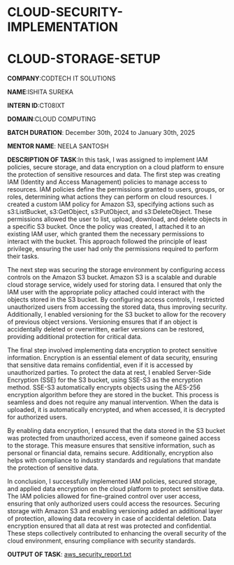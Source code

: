 # CLOUD-SECURITY-IMPLEMENTATION

# CLOUD-STORAGE-SETUP

**COMPANY**:CODTECH IT SOLUTIONS

**NAME**:ISHITA SUREKA

**INTERN ID**:CT08IXT

**DOMAIN**:CLOUD COMPUTING

**BATCH DURATION**: December 30th, 2024 to January 30th, 2025

**MENTOR NAME**: NEELA SANTOSH

**DESCRIPTION OF TASK**:In this task, I was assigned to implement IAM policies, secure storage, and data encryption on a cloud platform to ensure the protection of sensitive resources and data. The first step was creating IAM (Identity and Access Management) policies to manage access to resources. IAM policies define the permissions granted to users, groups, or roles, determining what actions they can perform on cloud resources. I created a custom IAM policy for Amazon S3, specifying actions such as s3:ListBucket, s3:GetObject, s3:PutObject, and s3:DeleteObject. These permissions allowed the user to list, upload, download, and delete objects in a specific S3 bucket. Once the policy was created, I attached it to an existing IAM user, which granted them the necessary permissions to interact with the bucket. This approach followed the principle of least privilege, ensuring the user had only the permissions required to perform their tasks.

The next step was securing the storage environment by configuring access controls on the Amazon S3 bucket. Amazon S3 is a scalable and durable cloud storage service, widely used for storing data. I ensured that only the IAM user with the appropriate policy attached could interact with the objects stored in the S3 bucket. By configuring access controls, I restricted unauthorized users from accessing the stored data, thus improving security. Additionally, I enabled versioning for the S3 bucket to allow for the recovery of previous object versions. Versioning ensures that if an object is accidentally deleted or overwritten, earlier versions can be restored, providing additional protection for critical data.

The final step involved implementing data encryption to protect sensitive information. Encryption is an essential element of data security, ensuring that sensitive data remains confidential, even if it is accessed by unauthorized parties. To protect the data at rest, I enabled Server-Side Encryption (SSE) for the S3 bucket, using SSE-S3 as the encryption method. SSE-S3 automatically encrypts objects using the AES-256 encryption algorithm before they are stored in the bucket. This process is seamless and does not require any manual intervention. When the data is uploaded, it is automatically encrypted, and when accessed, it is decrypted for authorized users.

By enabling data encryption, I ensured that the data stored in the S3 bucket was protected from unauthorized access, even if someone gained access to the storage. This measure ensures that sensitive information, such as personal or financial data, remains secure. Additionally, encryption also helps with compliance to industry standards and regulations that mandate the protection of sensitive data.

In conclusion, I successfully implemented IAM policies, secured storage, and applied data encryption on the cloud platform to protect sensitive data. The IAM policies allowed for fine-grained control over user access, ensuring that only authorized users could access the resources. Securing storage with Amazon S3 and enabling versioning added an additional layer of protection, allowing data recovery in case of accidental deletion. Data encryption ensured that all data at rest was protected and confidential. These steps collectively contributed to enhancing the overall security of the cloud environment, ensuring compliance with security standards.

**OUTPUT OF TASK**:
[aws_security_report.txt](https://github.com/user-attachments/files/18556442/aws_security_report.txt)

